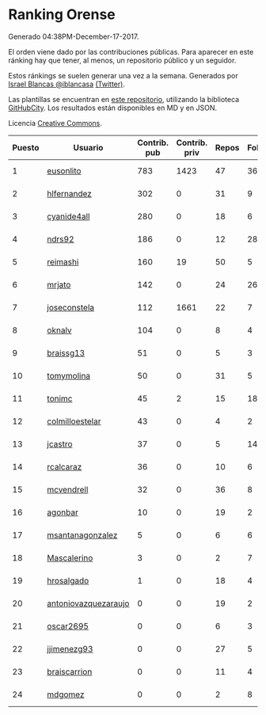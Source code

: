 # Ranking Orense

Generado 04:38PM-December-17-2017.

El orden viene dado por las contribuciones públicas. Para aparecer en este ránking hay que tener, al menos, un repositorio público y un seguidor.

Estos ránkings se suelen generar una vez a la semana. Generados por [Israel Blancas @iblancasa](https://github.com/iblancasa/) [(Twitter)](https://twitter.com/iblancasa).

Las plantillas se encuentran en [este repositorio](https://github.com/iblancasa/GH-Spanish-Ranking), utilizando la biblioteca [GitHubCity](https://github.com/iblancasa/GitHubCity). Los resultados están disponibles en MD y en JSON.

Licencia [Creative Commons](https://creativecommons.org/licenses/by/4.0/).

| Puesto   |  Usuario  | Contrib. pub | Contrib. priv |Repos| Followers | Desde |  Avatar  |
|----------|-----------|--------------|---------------|-----|-----------|-------|----------|
|1|[eusonlito](https://github.com/eusonlito)|783|1423|47|36|2011-03-01|![eusonlito](https://avatars2.githubusercontent.com/u/644551)|
|2|[hlfernandez](https://github.com/hlfernandez)|302|0|31|9|2013-01-31|![hlfernandez](https://avatars3.githubusercontent.com/u/3440230)|
|3|[cyanide4all](https://github.com/cyanide4all)|280|0|18|6|2015-10-13|![cyanide4all](https://avatars3.githubusercontent.com/u/15110109)|
|4|[ndrs92](https://github.com/ndrs92)|186|0|12|28|2013-12-10|![ndrs92](https://avatars1.githubusercontent.com/u/6155245)|
|5|[reimashi](https://github.com/reimashi)|160|19|50|5|2013-11-16|![reimashi](https://avatars3.githubusercontent.com/u/5956659)|
|6|[mrjato](https://github.com/mrjato)|142|0|24|26|2013-01-31|![mrjato](https://avatars0.githubusercontent.com/u/3437005)|
|7|[joseconstela](https://github.com/joseconstela)|112|1661|22|7|2014-01-13|![joseconstela](https://avatars0.githubusercontent.com/u/6388629)|
|8|[oknalv](https://github.com/oknalv)|104|0|8|4|2014-12-05|![oknalv](https://avatars0.githubusercontent.com/u/10089519)|
|9|[braissg13](https://github.com/braissg13)|51|0|5|3|2016-11-03|![braissg13](https://avatars3.githubusercontent.com/u/23237528)|
|10|[tomymolina](https://github.com/tomymolina)|50|0|31|5|2012-01-06|![tomymolina](https://avatars2.githubusercontent.com/u/1309445)|
|11|[tonimc](https://github.com/tonimc)|45|2|15|18|2011-04-25|![tonimc](https://avatars2.githubusercontent.com/u/750002)|
|12|[colmilloestelar](https://github.com/colmilloestelar)|43|0|4|2|2015-10-13|![colmilloestelar](https://avatars3.githubusercontent.com/u/15110085)|
|13|[jcastro](https://github.com/jcastro)|37|0|5|14|2010-01-26|![jcastro](https://avatars0.githubusercontent.com/u/190036)|
|14|[rcalcaraz](https://github.com/rcalcaraz)|36|0|10|6|2013-10-24|![rcalcaraz](https://avatars3.githubusercontent.com/u/5764920)|
|15|[mcvendrell](https://github.com/mcvendrell)|32|0|36|8|2012-06-18|![mcvendrell](https://avatars1.githubusercontent.com/u/1863001)|
|16|[agonbar](https://github.com/agonbar)|10|0|19|2|2012-03-19|![agonbar](https://avatars1.githubusercontent.com/u/1553211)|
|17|[msantanagonzalez](https://github.com/msantanagonzalez)|5|0|6|6|2014-09-22|![msantanagonzalez](https://avatars2.githubusercontent.com/u/8866635)|
|18|[Mascalerino](https://github.com/Mascalerino)|3|0|2|7|2014-12-05|![Mascalerino](https://avatars0.githubusercontent.com/u/10086067)|
|19|[hrosalgado](https://github.com/hrosalgado)|1|0|18|4|2014-11-24|![hrosalgado](https://avatars2.githubusercontent.com/u/9938772)|
|20|[antoniovazquezaraujo](https://github.com/antoniovazquezaraujo)|0|0|19|2|2011-08-17|![antoniovazquezaraujo](https://avatars0.githubusercontent.com/u/987077)|
|21|[oscar2695](https://github.com/oscar2695)|0|0|6|3|2013-10-24|![oscar2695](https://avatars0.githubusercontent.com/u/5764349)|
|22|[jjimenezg93](https://github.com/jjimenezg93)|0|0|27|5|2014-02-05|![jjimenezg93](https://avatars2.githubusercontent.com/u/6595611)|
|23|[braiscarrion](https://github.com/braiscarrion)|0|0|11|4|2013-12-29|![braiscarrion](https://avatars0.githubusercontent.com/u/6281857)|
|24|[mdgomez](https://github.com/mdgomez)|0|0|2|8|2014-11-26|![mdgomez](https://avatars1.githubusercontent.com/u/9967701)|
